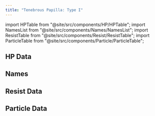 ```yaml
---
title: "Tenebrous Papilla: Type I"
---
```


import HPTable from "@site/src/components/HP/HPTable";
import NamesList from "@site/src/components/Names/NamesList";
import ResistTable from "@site/src/components/Resist/ResistTable";
import ParticleTable from "@site/src/components/Particle/ParticleTable";

## HP Data

<HPTable item_key="tenebrouspapillatypei" data_src="enemy" />

## Names

<NamesList item_key="tenebrouspapillatypei" data_src="enemy" />

## Resist Data

<ResistTable item_key="tenebrouspapillatypei" data_src="enemy" />

## Particle Data

<ParticleTable item_key="tenebrouspapillatypei" data_src="enemy" />